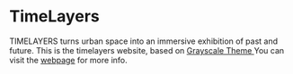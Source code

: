 # TimeLayers
TIMELAYERS turns urban space into an immersive exhibition of past and future.
This is the timelayers website, based on [Grayscale Theme
](http://ironsummitmedia.github.io/startbootstrap-grayscale/)
You can visit the [webpage](http://timelayers.org/) for more info.
